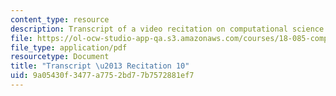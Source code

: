 ```yaml
---
content_type: resource
description: Transcript of a video recitation on computational science and engineering.
file: https://ol-ocw-studio-app-qa.s3.amazonaws.com/courses/18-085-computational-science-and-engineering-i-fall-2008/9a05430f3477a7752bd77b7572881ef7_18-085F08-R10.pdf
file_type: application/pdf
resourcetype: Document
title: "Transcript \u2013 Recitation 10"
uid: 9a05430f-3477-a775-2bd7-7b7572881ef7
---
```


